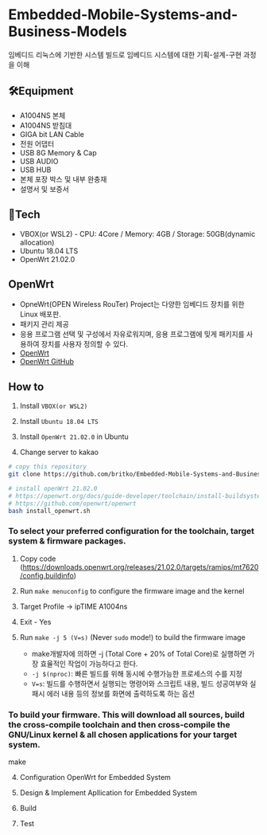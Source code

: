 # Embedded-Mobile-Systems-and-Business-Models
임베디드 리눅스에 기반한 시스템 빌드로 임베디드 시스템에 대한 기획-설계-구현 과정을 이해

## 🛠Equipment
- A1004NS 본체
- A1004NS 받침대
- GIGA bit LAN Cable
- 전원 어댑터
- USB 8G Memory & Cap
- USB AUDIO
- USB HUB
- 본체 포장 박스 및 내부 완충재
- 설명서 및 보증서

## 🎁Tech
- VBOX(or WSL2) - CPU: 4Core / Memory: 4GB / Storage: 50GB(dynamic allocation)
- Ubuntu 18.04 LTS
- OpenWrt 21.02.0

## OpenWrt
- OpneWrt(OPEN Wireless RouTer) Project는 다양한 임베디드 장치를 위한 Linux 배포판.
- 패키지 관리 제공
- 응용 프로그램 선택 및 구성에서 자유로워지며, 응용 프로그램에 밎게 패키지를 사용하여 장치를 사용자 정의할 수 있다.
- [OpenWrt](https://openwrt.org/)
- [OpenWrt GitHub](https://github.com/openwrt/openwrt)

## How to
1. Install `VBOX(or WSL2)`

2. Install `Ubuntu 18.04 LTS`

3. Install `OpenWrt 21.02.0` in Ubuntu

4. Change server to kakao

```bash
# copy this repository
git clone https://github.com/britko/Embedded-Mobile-Systems-and-Business-Models.git
```

```bash
# install openWrt 21.02.0
# https://openwrt.org/docs/guide-developer/toolchain/install-buildsystem#debianubuntu
# https://github.com/openwrt/openwrt
bash install_openwrt.sh
```

### To select your preferred configuration for the toolchain, target system & firmware packages.
1. Copy code (https://downloads.openwrt.org/releases/21.02.0/targets/ramips/mt7620/config.buildinfo)

2. Run `make menuconfig` to configure the firmware image and the kernel

3. Target Profile -> ipTIME A1004ns

4. Exit - Yes

5. Run `make -j 5 (V=s)` (Never `sudo` mode!) to build the firmware image
   - make개발자에 의하면 -j (Total Core + 20% of Total Core)로 실행하면 가장 효율적인 작업이 가능하다고 한다.
   - `-j $(nproc)`: 빠른 빌드를 위해 동시에 수행가능한 프로세스의 수를 지정
   - `V=s`: 빌드를 수행하면서 실행되는 명령어와 스크립트 내용, 빌드 성공여부와 실패시 에러 내용 등의 정보를 화면에 출력하도록 하는 옵션

### To build your firmware. This will download all sources, build the cross-compile toolchain and then cross-compile the GNU/Linux kernel & all chosen applications for your target system.
make


4. Configuration OpenWrt for Embedded System

5. Design & Implement Apllication for Embedded System

6. Build

7. Test